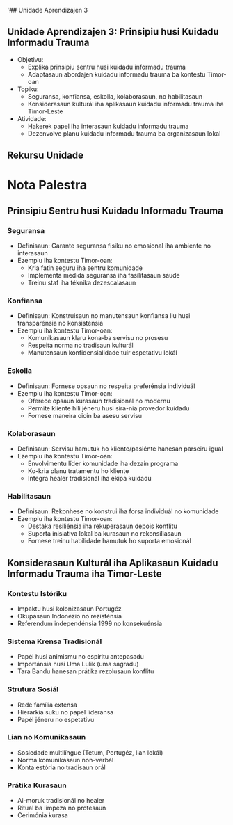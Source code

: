 '## Unidade Aprendizajen 3

## Unidade Aprendizajen 3: Prinsipiu husi Kuidadu Informadu Trauma
- Objetivu:
  * Explika prinsipiu sentru husi kuidadu informadu trauma
  * Adaptasaun abordajen kuidadu informadu trauma ba kontestu Timor-oan
- Topiku:
  * Seguransa, konfiansa, eskolla, kolaborasaun, no habilitasaun
  * Konsiderasaun kulturál iha aplikasaun kuidadu informadu trauma iha Timor-Leste
- Atividade:
  * Hakerek papel iha interasaun kuidadu informadu trauma
  * Dezenvolve planu kuidadu informadu trauma ba organizasaun lokal

## Rekursu Unidade

# Nota Palestra

## Prinsipiu Sentru husi Kuidadu Informadu Trauma

### Seguransa
- Definisaun: Garante seguransa fisiku no emosional iha ambiente no interasaun
- Ezemplu iha kontestu Timor-oan:
  - Kria fatin seguru iha sentru komunidade
  - Implementa medida seguransa iha fasilitasaun saude
  - Treinu staf iha téknika dezescalasaun

### Konfiansa
- Definisaun: Konstruisaun no manutensaun konfiansa liu husi transparénsia no konsisténsia
- Ezemplu iha kontestu Timor-oan:
  - Komunikasaun klaru kona-ba servisu no prosesu
  - Respeita norma no tradisaun kulturál
  - Manutensaun konfidensialidade tuir espetativu lokál

### Eskolla
- Definisaun: Fornese opsaun no respeita preferénsia individuál
- Ezemplu iha kontestu Timor-oan:
  - Oferece opsaun kurasaun tradisionál no modernu
  - Permite kliente hili jéneru husi sira-nia provedor kuidadu
  - Fornese maneira oioin ba asesu servisu

### Kolaborasaun
- Definisaun: Servisu hamutuk ho kliente/pasiénte hanesan parseiru igual
- Ezemplu iha kontestu Timor-oan:
  - Envolvimentu líder komunidade iha dezain programa
  - Ko-kria planu tratamentu ho kliente
  - Integra healer tradisionál iha ekipa kuidadu

### Habilitasaun
- Definisaun: Rekonhese no konstrui iha forsa individuál no komunidade
- Ezemplu iha kontestu Timor-oan:
  - Destaka resiliénsia iha rekuperasaun depois konflitu
  - Suporta inisiativa lokal ba kurasaun no rekonsiliasaun
  - Fornese treinu habilidade hamutuk ho suporta emosionál

## Konsiderasaun Kulturál iha Aplikasaun Kuidadu Informadu Trauma iha Timor-Leste

### Kontestu Istóriku
- Impaktu husi kolonizasaun Portugéz
- Okupasaun Indonézio no rezisténsia
- Referendum independénsia 1999 no konsekuénsia

### Sistema Krensa Tradisionál
- Papél husi animismu no espíritu antepasadu
- Importánsia husi Uma Lulik (uma sagradu)
- Tara Bandu hanesan prátika rezolusaun konflitu

### Strutura Sosiál
- Rede família extensa
- Hierarkia suku no papel lideransa
- Papél jéneru no espetativu

### Lian no Komunikasaun
- Sosiedade multilíngue (Tetum, Portugéz, lian lokál)
- Norma komunikasaun non-verbál
- Konta estória no tradisaun orál

### Prátika Kurasaun
- Ai-moruk tradisionál no healer
- Ritual ba limpeza no protesaun
- Cerimónia kurasa